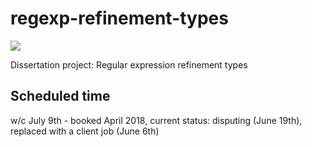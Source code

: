 # regexp-refinement-types
![](https://api.travis-ci.com/lol768/regexp-refinement-types.svg?token=8pUfvUpKU68D3RQFhZ9C&branch=master)

Dissertation project: Regular expression refinement types

Scheduled time
--------------

w/c July 9th - booked April 2018, current status: disputing (June 19th), replaced with a client job (June 6th)
